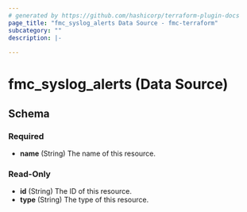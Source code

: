 ```yaml
---
# generated by https://github.com/hashicorp/terraform-plugin-docs
page_title: "fmc_syslog_alerts Data Source - fmc-terraform"
subcategory: ""
description: |-
  
---
```


# fmc_syslog_alerts (Data Source)





<!-- schema generated by tfplugindocs -->
## Schema

### Required

- **name** (String) The name of this resource.

### Read-Only

- **id** (String) The ID of this resource.
- **type** (String) The type of this resource.


